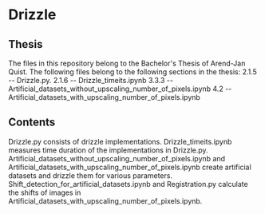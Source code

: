 # Drizzle

## Thesis
The files in this repository belong to the Bachelor's Thesis of Arend-Jan Quist.
The following files belong to the following sections in the thesis:
2.1.5 -- Drizzle.py.
2.1.6 -- Drizzle_timeits.ipynb
3.3.3 -- Artificial_datasets_without_upscaling_number_of_pixels.ipynb
4.2   -- Artificial_datasets_with_upscaling_number_of_pixels.ipynb

## Contents
Drizzle.py consists of drizzle implementations.
Drizzle_timeits.ipynb measures time duration of the implementations in Drizzle.py.
Artificial_datasets_without_upscaling_number_of_pixels.ipynb and Artificial_datasets_with_upscaling_number_of_pixels.ipynb create artificial datasets and drizzle them for various parameters.
Shift_detection_for_artificial_datasets.ipynb and Registration.py calculate the shifts of images in Artificial_datasets_with_upscaling_number_of_pixels.ipynb.
